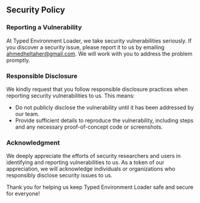 ## Security Policy

### Reporting a Vulnerability

At Typed Environment Loader, we take security vulnerabilities seriously. If you discover a security issue, please report it to us by emailing [ahmedheltaher@gmail.com](mailto:ahmedheltaher@gmail.com). We will work with you to address the problem promptly.

### Responsible Disclosure

We kindly request that you follow responsible disclosure practices when reporting security vulnerabilities to us. This means:

- Do not publicly disclose the vulnerability until it has been addressed by our team.
- Provide sufficient details to reproduce the vulnerability, including steps and any necessary proof-of-concept code or screenshots.

### Acknowledgment

We deeply appreciate the efforts of security researchers and users in identifying and reporting vulnerabilities to us. As a token of our appreciation, we will acknowledge individuals or organizations who responsibly disclose security issues to us.

Thank you for helping us keep Typed Environment Loader safe and secure for everyone!
